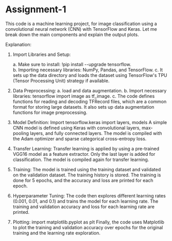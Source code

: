 # Assignment-1
This code is a machine learning project, for image classification using a convolutional neural network (CNN) with TensorFlow and Keras. Let me break down the main components and explain the output plots.

Explanation:

   1. Import Libraries and Setup:

         a. Make sure to install: !pip install --upgrade tensorflow.      
         b. Importing necessary libraries: NumPy, Pandas, and TensorFlow.
         c. It sets up the data directory and loads the dataset using TensorFlow's TPU (Tensor Processing Unit) strategy if available.

  3. Data Preprocessing:
          a. load and data augmentation.
          b. Import necessary libraries: tensorflow import image as tf_image.
          c. The code defines functions for reading and decoding TFRecord files, which are a common format for storing large datasets.
             It also sets up data augmentation functions for image preprocessing.

  5.  Model Definition: Import tensorflow.keras import layers, models
            A simple CNN model is defined using Keras with convolutional layers, max-pooling layers, and fully connected layers.
            The model is compiled with the Adam optimizer and sparse categorical cross-entropy loss.

  6. Transfer Learning:
        Transfer learning is applied by using a pre-trained VGG16 model as a feature extractor. Only the last layer is added for classification.
        The model is compiled again for transfer learning.

  7. Training:
        The model is trained using the training dataset and validated on the validation dataset. The training history is stored.
        The training is done for 5 epochs, and the accuracy and loss are printed for each epoch.

  8. Hyperparameter Tuning:
        The code then explores different learning rates (0.001, 0.01, and 0.1) and trains the model for each learning rate.
        The training and validation accuracy and loss for each learning rate are printed.

  9. Plotting: import matplotlib.pyplot as plt
        Finally, the code uses Matplotlib to plot the training and validation accuracy over epochs for the original training and the learning rate exploration.
